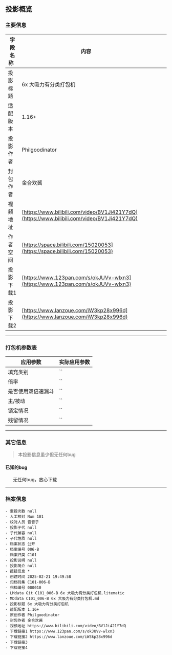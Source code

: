 ## 投影概览
### 主要信息
| 字段名称   | 内容           |
| ---------- | -------------- |
| 投影标题   |6x 大吸力有分类打包机                |
| 适配版本   |1.16+                |
| 投影作者   |Philgoodinator                |
| 封包作者   |金合欢酱                |
| 视频地址   |[https://www.bilibili.com/video/BV1Ji421Y7dQ](https://www.bilibili.com/video/BV1Ji421Y7dQ)                |
| 作者空间   |[https://space.bilibili.com/15020053](https://space.bilibili.com/15020053)                |
| 投影下载1   |[https://www.123pan.com/s/okJUVv-wlxn3](https://www.123pan.com/s/okJUVv-wlxn3)                |
| 投影下载2   |[https://www.lanzoue.com/iW3kp28x996d](https://www.lanzoue.com/iW3kp28x996d)                |



---

### 打包机参数表
| 应用参数     | 实际应用参数   |
|--------------|----------------|
| 填充类别     |``            |
| 倍率         |``            |
| 是否使用双倍速漏斗|``            |
| 主/被动      |``            |
| 锁定情况     |``            |
| 残留情况         |``            |

---

### 其它信息
> 本投影信息虽少但无任何bug







#### 已知的bug
      无任何bug，放心下载

---

### 档案信息

```
- 重投次数 null
- 人工校对 Num 101
- 校对人员 音音子
- 投影子代 null
- 子代兼容 null
- 子代性质 null
- 档案状态 公开
- 档案编号 006-B
- 档案归类 C101
- 投影说明 null
- 投影简介 null
- 报错信息 *
- 创建时间 2025-02-21 19:49:58
- 归档码集 C101-006-B
- 归档编号 000010
- LMdata Git C101_006-B 6x 大吸力有分类打包机.litematic
- MDdata C101_006-B 6x 大吸力有分类打包机.md
- 投影标题 6x 大吸力有分类打包机
- 适配版本 1.16+
- 原创作者 Philgoodinator
- 封包作者 金合欢酱
- 视频地址 https://www.bilibili.com/video/BV1Ji421Y7dQ
- 下载链接1 https://www.123pan.com/s/okJUVv-wlxn3
- 下载链接2 https://www.lanzoue.com/iW3kp28x996d
- 下载链接3 
- 下载链接4 
```
